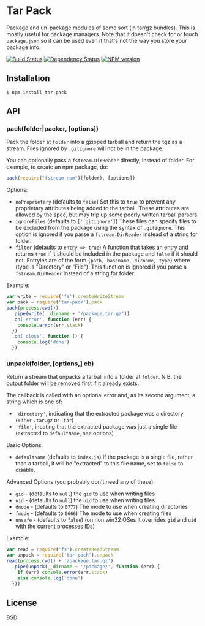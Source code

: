 # Tar Pack

Package and un-package modules of some sort (in tar/gz bundles).  This is mostly useful for package managers.  Note that it doesn't check for or touch `package.json` so it can be used even if that's not the way you store your package info.

[![Build Status](https://img.shields.io/travis/ForbesLindesay/tar-pack/master.svg)](https://travis-ci.org/ForbesLindesay/tar-pack)
[![Dependency Status](https://img.shields.io/gemnasium/ForbesLindesay/tar-pack.svg)](https://gemnasium.com/ForbesLindesay/tar-pack)
[![NPM version](https://img.shields.io/npm/v/tar-pack.svg)](http://badge.fury.io/js/tar-pack)

## Installation

    $ npm install tar-pack

## API

### pack(folder|packer, [options])

Pack the folder at `folder` into a gzipped tarball and return the tgz as a stream.  Files ignored by `.gitignore` will not be in the package.

You can optionally pass a `fstream.DirReader` directly, instead of folder.  For example, to create an npm package, do:

```js
pack(require("fstream-npm")(folder), [options])
```

Options:

 - `noProprietary` (defaults to `false`) Set this to `true` to prevent any proprietary attributes being added to the tarball.  These attributes are allowed by the spec, but may trip up some poorly written tarball parsers.
 - `ignoreFiles` (defaults to `['.gitignore']`) These files can specify files to be excluded from the package using the syntax of `.gitignore`.  This option is ignored if you parse a `fstream.DirReader` instead of a string for folder.
 - `filter` (defaults to `entry => true`) A function that takes an entry and returns `true` if it should be included in the package and `false` if it should not.  Entryies are of the form `{path, basename, dirname, type}` where (type is "Directory" or "File").  This function is ignored if you parse a `fstream.DirReader` instead of a string for folder.

Example:

```js
var write = require('fs').createWriteStream
var pack = require('tar-pack').pack
pack(process.cwd())
  .pipe(write(__dirname + '/package.tar.gz'))
  .on('error', function (err) {
    console.error(err.stack)
  })
  .on('close', function () {
    console.log('done')
  })
```

### unpack(folder, [options,] cb)

Return a stream that unpacks a tarball into a folder at `folder`.  N.B. the output folder will be removed first if it already exists.

The callback is called with an optional error and, as its second argument, a string which is one of:

 - `'directory'`, indicating that the extracted package was a directory (either `.tar.gz` or `.tar`)
 - `'file'`, incating that the extracted package was just a single file (extracted to `defaultName`, see options)

Basic Options:

 - `defaultName` (defaults to `index.js`) If the package is a single file, rather than a tarball, it will be "extracted" to this file name, set to `false` to disable.

Advanced Options (you probably don't need any of these):

 - `gid` - (defaults to `null`) the `gid` to use when writing files
 - `uid` - (defaults to `null`) the `uid` to use when writing files
 - `dmode` - (defaults to `0777`) The mode to use when creating directories
 - `fmode` - (defaults to `0666`) The mode to use when creating files
 - `unsafe` - (defaults to `false`) (on non win32 OSes it overrides `gid` and `uid` with the current processes IDs)

Example:

```js
var read = require('fs').createReadStream
var unpack = require('tar-pack').unpack
read(process.cwd() + '/package.tar.gz')
  .pipe(unpack(__dirname + '/package/', function (err) {
    if (err) console.error(err.stack)
    else console.log('done')
  }))
```

## License

  BSD
